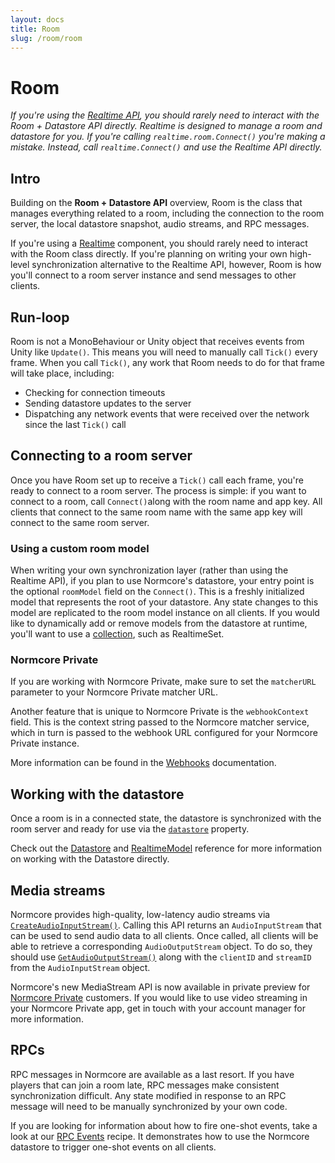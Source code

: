 ```yaml
---
layout: docs
title: Room
slug: /room/room
---
```

# Room

*If you're using the [Realtime API](../realtime/readme.md), you should rarely need to interact with the Room + Datastore API directly. Realtime is designed to manage a room and datastore for you. If you're calling `realtime.room.Connect()` you're making a mistake. Instead, call `realtime.Connect()` and use the Realtime API directly.*

## Intro
Building on the **Room + Datastore API** overview, Room is the class that manages everything related to a room, including the connection to the room server, the local datastore snapshot, audio streams, and RPC messages.

If you're using a [Realtime](../realtime/realtime.md) component, you should rarely need to interact with the Room class directly. If you're planning on writing your own high-level synchronization alternative to the Realtime API, however, Room is how you'll connect to a room server instance and send messages to other clients.

## Run-loop
Room is not a MonoBehaviour or Unity object that receives events from Unity like `Update()`. This means you will need to manually call `Tick()` every frame. When you call `Tick()`, any work that Room needs to do for that frame will take place, including: 

* Checking for connection timeouts
* Sending datastore updates to the server
* Dispatching any network events that were received over the network since the last `Tick()` call

## Connecting to a room server
Once you have Room set up to receive a `Tick()` call each frame, you're ready to connect to a room server. The process is simple: if you want to connect to a room, call `Connect()`along with the room name and app key. All clients that connect to the same room name with the same app key will connect to the same room server.

### Using a custom room model
When writing your own synchronization layer (rather than using the Realtime API), if you plan to use Normcore's datastore, your entry point is the optional `roomModel` field on the `Connect()`. This is a freshly initialized model that represents the root of your datastore. Any state changes to this model are replicated to the room model instance on all clients. If you would like to dynamically add or remove models from the datastore at runtime, you'll want to use a [collection](./collections.md), such as RealtimeSet.

### Normcore Private
If you are working with Normcore Private, make sure to set the `matcherURL` parameter to your Normcore Private matcher URL. 

Another feature that is unique to Normcore Private is the `webhookContext` field. This is the context string passed to the Normcore matcher service, which in turn is passed to the webhook URL configured for your Normcore Private instance. 

More information can be found in the [Webhooks](../normcore-private/webhooks.md) documentation.

## Working with the datastore
Once a room is in a connected state, the datastore is synchronized with the room server and ready for use via the [`datastore`](../reference/classes/Normal.Realtime.Room.md) property.

Check out the [Datastore](./datastore.md) and [RealtimeModel](./realtimemodel.md) reference for more information on working with the Datastore directly.

## Media streams
Normcore provides high-quality, low-latency audio streams via [`CreateAudioInputStream()`](../reference/classes/Normal.Realtime.Room.md). Calling this API returns an `AudioInputStream`  that can be used to send audio data to all clients. Once called, all clients will be able to retrieve a corresponding `AudioOutputStream` object. To do so, they should use [`GetAudioOutputStream()`](../reference/classes/Normal.Realtime.Room.md) along with the `clientID` and `streamID` from the `AudioInputStream` object.

Normcore's new MediaStream API is now available in private preview for [Normcore Private](https://normcore.io/normcore-private) customers. If you would like to use video streaming in your Normcore Private app, get in touch with your account manager for more information.

## RPCs
RPC messages in Normcore are available as a last resort. If you have players that can join a room late, RPC messages make consistent synchronization difficult. Any state modified in response to an RPC message will need to be manually synchronized by your own code.

If you are looking for information about how to fire one-shot events, take a look at our [RPC Events](../guides/recipes/rpc-events.md) recipe. It demonstrates how to use the Normcore datastore to trigger one-shot events on all clients.
